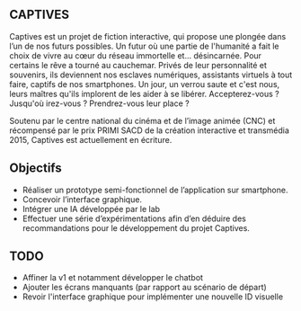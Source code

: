 ## CAPTIVES

Captives est un projet de fiction interactive, qui propose une plongée dans l’un de nos futurs possibles. Un futur où une partie de l'humanité a fait le choix de vivre au cœur du réseau immortelle et... désincarnée. Pour certains le rêve a tourné au cauchemar. Privés de leur personnalité et souvenirs, ils deviennent nos esclaves numériques, assistants virtuels à tout faire, captifs de nos smartphones. Un jour, un verrou saute et c'est nous, leurs maîtres qu'ils implorent de les aider à se libérer. Accepterez-vous ? Jusqu'où irez-vous ? Prendrez-vous leur place ?

Soutenu par le centre national du cinéma et de l’image animée (CNC) et récompensé par le prix PRIMI SACD de la création interactive et transmédia 2015, Captives est actuellement en écriture.

## Objectifs

* Réaliser un prototype semi-fonctionnel de l’application sur smartphone.
* Concevoir l’interface graphique.
* Intégrer une IA développée par le lab
* Effectuer une série d’expérimentations afin d’en déduire des recommandations pour le développement du projet Captives.

## TODO

* Affiner la v1 et notamment développer le chatbot
* Ajouter les écrans manquants (par rapport au scénario de départ)
* Revoir l'interface graphique pour implémenter une nouvelle ID visuelle
